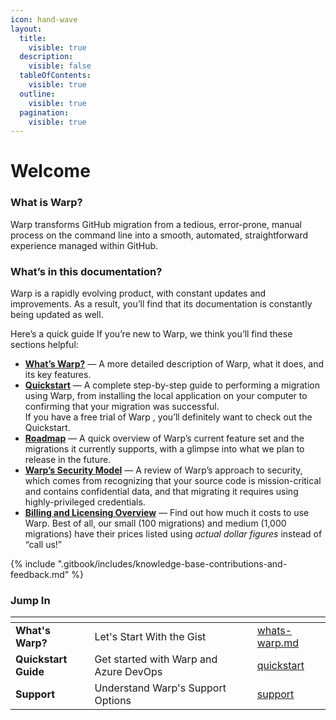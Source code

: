 ```yaml
---
icon: hand-wave
layout:
  title:
    visible: true
  description:
    visible: false
  tableOfContents:
    visible: true
  outline:
    visible: true
  pagination:
    visible: true
---
```


# Welcome

### What is Warp?

Warp transforms GitHub migration from a tedious, error-prone, manual process on the command line into a smooth, automated, straightforward experience managed within GitHub.

### What’s in this documentation?

Warp is a rapidly evolving product, with constant updates and improvements. As a result, you’ll find that its documentation is constantly being updated as well.

Here’s a quick guide If you’re new to Warp, we think you’ll find these sections helpful:

* [**What’s Warp?**](guides/whats-warp.md) — A more detailed description of Warp, what it does, and its key features.
* [**Quickstart**](guides/quickstart/) — A complete step-by-step guide to performing a migration using Warp, from installing the local application on your computer to confirming that your migration was successful. \
  If you have a free trial of Warp , you’ll definitely want to check out the Quickstart.
* [**Roadmap**](product/roadmap.md) — A quick overview of Warp’s current feature set and the migrations it currently supports, with a glimpse into what we plan to release in the future.
* [**Warp’s Security Model**](security/warp-security-model/) — A review of Warp’s approach to security, which comes from recognizing that your source code is mission-critical and contains confidential data, and that migrating it requires using highly-privileged credentials.
* [**Billing and Licensing Overview**](billing-and-licensing/overview.md) — Find out how much it costs to use Warp. Best of all, our small (100 migrations) and medium (1,000 migrations) have their prices listed using _actual dollar figures_ instead of “call us!”

{% include ".gitbook/includes/knowledge-base-contributions-and-feedback.md" %}

### Jump In

<table data-view="cards"><thead><tr><th></th><th></th><th data-hidden data-card-cover data-type="files"></th><th data-hidden></th><th data-hidden data-card-target data-type="content-ref"></th></tr></thead><tbody><tr><td><strong>What's Warp?</strong></td><td>Let's Start With the Gist</td><td></td><td></td><td><a href="guides/whats-warp.md">whats-warp.md</a></td></tr><tr><td><strong>Quickstart Guide</strong></td><td>Get started with Warp and Azure DevOps</td><td></td><td></td><td><a href="guides/quickstart/">quickstart</a></td></tr><tr><td><strong>Support</strong></td><td>Understand Warp's Support Options</td><td></td><td></td><td><a href="using-warp/support/">support</a></td></tr></tbody></table>

